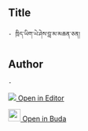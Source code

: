 ## Title
	- ཁྲིད་ཡིག་ཡེ་ཤེས་བླ་མ་མཆན་ཅན།

## Author
	- 



[<img src="https://img.icons8.com/color/25/000000/edit-property.png"> Open in Editor](http://editor.openpecha.org/P000730)

[<img width="25" src="https://library.bdrc.io/icons/BUDA-small.svg"> Open in Buda](https://library.bdrc.io/show/bdr:IE0OPP000730)
